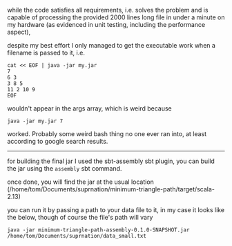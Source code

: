 while the code satisfies all requirements, i.e. solves the problem and is capable of processing the provided 
2000 lines long file in under a minute on my hardware (as evidenced in unit testing, including the performance aspect),

despite my best effort I only managed to get the executable work when a filename is passed to it, i.e. 

```
cat << EOF | java -jar my.jar
7
6 3
3 8 5
11 2 10 9
EOF
```

wouldn't appear in the args array, which is weird because 

`java -jar my.jar 7`

worked. Probably some weird bash thing no one ever ran into, at least according to google search results.

---

for building the final jar I used the sbt-assembly sbt plugin, you can build the jar using the `assembly` sbt command.

once done, you will find the jar at the usual location (/home/tom/Documents/suprnation/minimum-triangle-path/target/scala-2.13)

you can run it by passing a path to your data file to it, in my case it looks like the below, though of course the file's path will
vary

`java -jar minimum-triangle-path-assembly-0.1.0-SNAPSHOT.jar /home/tom/Documents/suprnation/data_small.txt`
